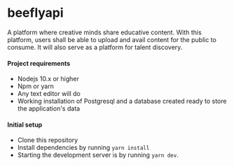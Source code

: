 # beeflyapi
A platform where creative minds share educative content. With this platform, users shall be able to upload and avail content for the public to consume. It will also serve as a platform for talent discovery.

#### Project requirements
- Nodejs 10.x or higher
- Npm or yarn
- Any text editor will do
- Working installation of Postgresql and a database created ready to store the application's data

#### Initial setup
- Clone this repository
- Install dependencies by running `yarn install`
- Starting the development server is by running `yarn dev`.

